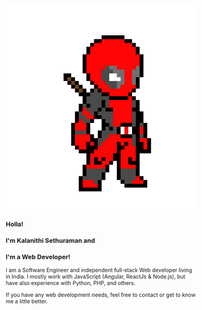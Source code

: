 <p align="center">
<a href="https://kalanithi.dev"><img src="https://raw.githubusercontent.com/IAmNithi/IAmNithi/master/images/banner.png" /></a>
</p>

### Holla!

### I'm Kalanithi Sethuraman and

### I'm a Web Developer!

I am a Software Engineer and independent full-stack Web developer living in India. I mostly work with JavaScript (Angular, ReactJs & Node.js), but have also experience with Python, PHP, and others.

If you have any web development needs, feel free to contact or get to know me a little better.